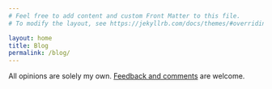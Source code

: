 ```yaml
---
# Feel free to add content and custom Front Matter to this file.
# To modify the layout, see https://jekyllrb.com/docs/themes/#overriding-theme-defaults

layout: home
title: Blog
permalink: /blog/
---
```

All opinions are solely my own. [Feedback and comments](mailto:comments@porttack.com?subject=Porttack.com%20Blog%20Feedback) are welcome.

